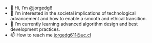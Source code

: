 - 👋 Hi, I’m @jorgedg6
- 👀 I’m interested in the societal implications of technological advancement and how to enable a smooth and ethical transition.
- 🌱 I’m currently learning advanced algorithm design and best development practices.
- 📫 How to reach me jorgedg611@uc.cl

<!---
jorgedg6/jorgedg6 is a ✨ special ✨ repository because its `README.md` (this file) appears on your GitHub profile.
You can click the Preview link to take a look at your changes.
--->
